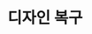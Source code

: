 ---
layout: default
title: 디자인 복구
nav_order: 15
permalink: /docs/assemblies/designs/recover_design
parent: 디자인
grand_parent: 조립품
---